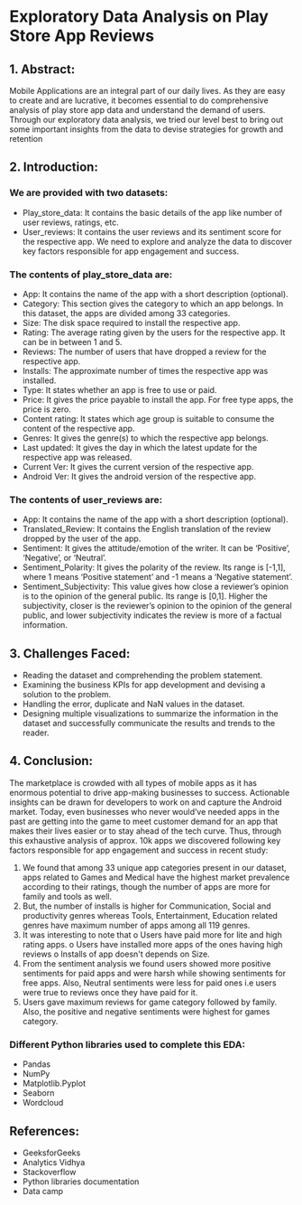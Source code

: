 # Exploratory Data Analysis on Play Store App Reviews

## 1. Abstract:
Mobile Applications are an integral part of our daily lives. As they are easy to create and are lucrative, it becomes essential to do comprehensive analysis of play store app data and understand the demand of users.
Through our exploratory data analysis, we tried our level best to bring out some important insights from the data to devise strategies for growth and retention

## 2.	Introduction:
### We are provided with two datasets:
* Play_store_data: It contains the basic details of the app like number of user reviews, ratings, etc.
* User_reviews: It contains the user reviews and its sentiment score for the respective app.
We need to explore and analyze the data to discover key factors responsible for app engagement and success. 
### The contents of play_store_data are:
* App: It contains the name of the app with a short description (optional).
* Category: This section gives the category to which an app belongs. In this dataset, the apps are divided among 33 categories.
* Size: The disk space required to install the respective app.
* Rating: The average rating given by the users for the respective app. It can be in between 1 and 5.
* Reviews: The number of users that have dropped a review for the respective app.
* Installs: The approximate number of times the respective app was installed.
* Type: It states whether an app is free to use or paid.
* Price: It gives the price payable to install the app. For free type apps, the price is zero.
* Content rating: It states which age group is suitable to consume the content of the respective app.
* Genres: It gives the genre(s) to which the respective app belongs.
* Last updated: It gives the day in which the latest update for the respective app was released.
* Current Ver: It gives the current version of the respective app.
* Android Ver: It gives the android version of the respective app.

### The contents of user_reviews are:
* App: It contains the name of the app with a short description (optional).
* Translated_Review: It contains the English translation of the review dropped by the user of the app.
* Sentiment: It gives the attitude/emotion of the writer. It can be ‘Positive’, ‘Negative’, or ‘Neutral’.
* Sentiment_Polarity: It gives the polarity of the review. Its range is [-1,1], where 1 means ‘Positive statement’ and -1 means a ‘Negative statement’.
* Sentiment_Subjectivity: This value gives how close a reviewer’s opinion is to the opinion of the general public. Its range is [0,1]. Higher the subjectivity, closer is the reviewer’s opinion to the opinion of the general public, and lower subjectivity indicates the review is more of a factual information.
## 3.	Challenges Faced:
*	Reading the dataset and comprehending the problem statement.
*	Examining the business KPIs for app development and devising a solution to the problem.
*	Handling the error, duplicate and NaN values in the dataset.
*	Designing multiple visualizations to summarize the information in the dataset and successfully communicate the results and trends to the reader.

## 4.	Conclusion:
The marketplace is crowded with all types of mobile apps as it has enormous potential to drive app-making businesses to success. Actionable insights can be drawn for developers to work on and capture the Android market.
Today, even businesses who never would’ve needed apps in the past are getting into the game to meet customer demand for an app that makes their lives easier or to stay ahead of the tech curve.
Thus, through this exhaustive analysis of approx. 10k apps we discovered following key factors responsible for app engagement and success in recent study:
1.	We found that among 33 unique app categories present in our dataset, apps related to Games and Medical have the highest market prevalence                according to their ratings, though the number of apps are more for family and tools as well.
2.	But, the number of installs is higher for Communication, Social and productivity genres whereas Tools, Entertainment, Education related genres have maximum number of apps among all 119 genres.
3.	It was interesting to note that
o	Users have paid more for lite and high rating apps.
o	Users have installed more apps of the ones having high reviews
o	Installs of app doesn't depends on Size.
4.	From the sentiment analysis we found users showed more positive sentiments for paid apps and were harsh while showing sentiments for free apps. Also, Neutral sentiments were less for paid ones i.e users were true to reviews once they have paid for it.
5.	Users gave maximum reviews for game category followed by family. Also, the positive and negative sentiments were highest for games category.


### Different Python libraries used to complete this EDA:
*	Pandas
*	NumPy
*	Matplotlib.Pyplot
*	Seaborn
*	Wordcloud

## References:
*	GeeksforGeeks
*	Analytics Vidhya
*	Stackoverflow
*	Python libraries documentation
*	Data camp
